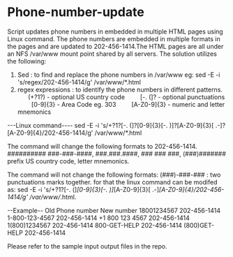 # Phone-number-update
Script updates phone numbers in embedded in multiple HTML pages using Linux command. The phone numbers are embedded in multiple formats in the pages and are updated to 202-456-1414.The HTML pages are all under an NFS /var/www mount point shared by all servers.
The solution utilizes the following:
1. Sed : to find and replace the phone numbers in /var/www
         eg:  sed -E -i 's/regex/202-456-1414/g' /var/www/*.html
2. regex expressions : to identify the phone numbers in different patterns.
         (+?1?) - optional US country code
         [-. (]?  - optional punctuations
         [0-9]{3} - Area Code eg. 303
         [A-Z0-9]{3} - numeric and letter mnemonics
         
         
---Linux command----
sed -E -i 's/\+?1?[-. (]?[0-9]{3}[-. )]?[A-Z0-9]{3}[ .-]?[A-Z0-9]{4}/202-456-1414/g' /var/www/*.html

The command will change the following formats to 202-456-1414.
##########
###-###-####, ###.###.####, ### ### ###, (###)#######
prefix US country code, letter mnemonics.

The command will not change the following formats:
(###)-###-### : two punctuations marks together. for that the linux command can be modifed as:
          sed -E -i 's/\+?1?[-. (]*[0-9]{3}[-. )]*[A-Z0-9]{3}[ .-]*[A-Z0-9]{4}/202-456-1414/g' /var/www/*.html.

--Example-- 
 Old Phone number      New number 
 18001234567           202-456-1414
 1-800-123-4567        202-456-1414
 +1 800 123 4567       202-456-1414
 1(800)1234567         202-456-1414
 800-GET-HELP          202-456-1414
(800)GET-HELP          202-456-1414
 
Please refer to the sample input output files in the repo.

